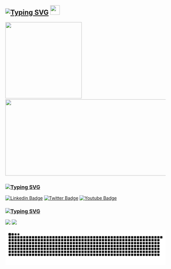 ## [![Typing SVG](https://readme-typing-svg.demolab.com?font=SF+Pro&weight=900&size=24&duration=2000&pause=4000&color=DDDDDD&vCenter=true&width=210&height=24&lines=Hi+there%2C+I'm+Sploters)](https://git.io/typing-svg) <img src="https://camo.githubusercontent.com/e8e7b06ecf583bc040eb60e44eb5b8e0ecc5421320a92929ce21522dbc34c891/68747470733a2f2f6d656469612e67697068792e636f6d2f6d656469612f6876524a434c467a6361737252346961377a2f67697068792e676966" width="30" height="30">

<img src="https://user-images.githubusercontent.com/41197858/223389484-70f4962e-136d-4e23-8c2d-80f5beeb4c02.gif" width="240" height="240"> <img src="https://user-images.githubusercontent.com/41197858/223089099-e913e5bc-2852-4933-9adf-501e109bfe77.gif" width="620" height="240">

### [![Typing SVG](https://readme-typing-svg.demolab.com?font=SF+Pro&weight=900&size=24&duration=1500&pause=4000&color=DDDDDD&vCenter=true&repeat=false&width=100&height=24&lines=Socials)](https://git.io/typing-svg)

<!--[![Github Badge](https://img.shields.io/badge/-Github-000?style=flat-square&logo=Github&logoColor=white&link=https://github.com/fagnerpsantos)](https://github.com/#) -->
[![Linkedin Badge](https://img.shields.io/badge/-LinkedIn-blue?style=flat-square&logo=Linkedin&logoColor=white&link=https://www.linkedin.com/in/fagnerpsantos/)](https://www.linkedin.com/in/#/)
[![Twitter Badge](https://img.shields.io/badge/-Twitter-1ca0f1?style=flat-square&labelColor=1ca0f1&logo=twitter&logoColor=white&link=https://twitter.com/fagnerpsantos)](https://twitter.com/#)
[![Youtube Badge](https://img.shields.io/badge/-YouTube-ff0000?style=flat-square&labelColor=ff0000&logo=youtube&logoColor=white&link=https://www.youtube.com/user/TreinaWeb)](https://www.youtube.com/user/#)


### [![Typing SVG](https://readme-typing-svg.demolab.com?font=SF+Pro&weight=900&size=24&duration=1500&pause=1000&color=DDDDDD&vCenter=true&repeat=false&width=100&height=24&lines=About+Me)](https://git.io/typing-svg)

<!--
**Sploters/Sploters** is a ✨ _special_ ✨ repository because its `README.md` (this file) appears on your GitHub profile.

Here are some ideas to get you started:

- 🔭 I’m currently working on ...
- 🌱 I’m currently learning ...
- 👯 I’m looking to collaborate on ...
- 🤔 I’m looking for help with ...
- 💬 Ask me about ...
- 📫 How to reach me: ...
- 😄 Pronouns: ...
- ⚡ Fun fact: ...
-->

<div>
  <img height="190em" src="https://github-readme-stats.vercel.app/api/top-langs/?username=sploters&layout=compact&theme=midnight-purple&hide=&langs_count=8"/>
  <img height="190em" src="https://github-readme-stats.vercel.app/api?username=sploters&theme=midnight-purple&show_icons=true&include_all_commits"/>
</div>

![Snake animation](https://github.com/sploters/sploters/blob/output/github-contribution-grid-snake.svg)
